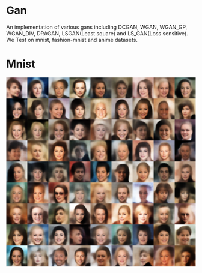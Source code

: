 # Gan
An implementation of various gans including DCGAN, WGAN, WGAN_GP, WGAN_DIV, DRAGAN, LSGAN(Least square) and LS_GAN(Loss sensitive). We Test on mnist, fashion-mnist and anime datasets.

# Mnist
![alt text](https://github.com/renyuanfang/Variational-AutoEncoder/blob/master/test_100.png)
